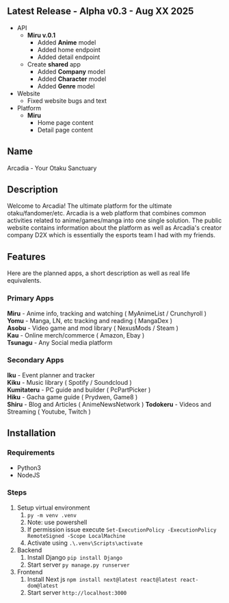 ## Latest Release - Alpha v0.3 - Aug XX 2025
- API
	-  **Miru v.0.1**
		- Added **Anime** model
		- Added home endpoint
		- Added detail endpoint
	- Create **shared** app
		- Added **Company** model
		- Added **Character** model
		- Added **Genre** model
- Website
	- Fixed website bugs and text
- Platform
	- **Miru**
		- Home page content
		- Detail page content
## Name
Arcadia - Your Otaku Sanctuary

## Description
Welcome to Arcadia! The ultimate platform for the ultimate otaku/fandomer/etc. Arcadia is a web platform that combines common activities related to anime/games/manga into one single solution. The public website contains information about the platform as well as Arcadia's creator company D2X which is essentially the esports team I had with my friends.

## Features
Here are the planned apps, a short description as well as real life equivalents.

### Primary Apps
**Miru** - Anime info, tracking and watching ( MyAnimeList / Crunchyroll )  
**Yomu** - Manga, LN, etc tracking and reading ( MangaDex )  
**Asobu** - Video game and mod library ( NexusMods / Steam )  
**Kau** - Online merch/commerce ( Amazon, Ebay )  
**Tsunagu** - Any Social media platform

### Secondary Apps
**Iku** - Event planner and tracker  
**Kiku** - Music library ( Spotify / Soundcloud )  
**Kumitateru** - PC guide and builder ( PcPartPicker )  
**Hiku** - Gacha game guide ( Prydwen, Game8 )  
**Shiru** - Blog and Articles ( AnimeNewsNetwork )
**Todokeru** - Videos and Streaming ( Youtube, Twitch )

## Installation

### Requirements
- Python3
- NodeJS

### Steps
1. Setup virtual environment
    1. `py -m venv .venv`
    2. Note: use powershell
    3. If permission issue execute `Set-ExecutionPolicy -ExecutionPolicy RemoteSigned -Scope LocalMachine`
    4. Activate using `.\.venv\Scripts\activate`
2. Backend
    1. Install Django `pip install Django`
    2. Start server `py manage.py runserver`
3. Frontend
    1. Install Next js `npm install next@latest react@latest react-dom@latest`
    2. Start server `http://localhost:3000`
  
